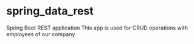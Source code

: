 # spring_data_rest
Spring Boot REST application This app is used for CRUD operations with employees of our company
